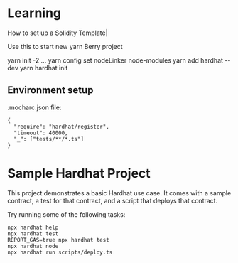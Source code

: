 # Learning

How to set up a Solidity Template|

Use this to start new yarn Berry project

yarn init -2
    ...
yarn config set nodeLinker node-modules
yarn add hardhat --dev
yarn hardhat init

## Environment setup

.mocharc.json file:
```
{
  "require": "hardhat/register",
  "timeout": 40000,
  "_": ["tests/**/*.ts"]
}

```


# Sample Hardhat Project



This project demonstrates a basic Hardhat use case. It comes with a sample contract, a test for that contract, and a script that deploys that contract.

Try running some of the following tasks:

```shell
npx hardhat help
npx hardhat test
REPORT_GAS=true npx hardhat test
npx hardhat node
npx hardhat run scripts/deploy.ts
```
